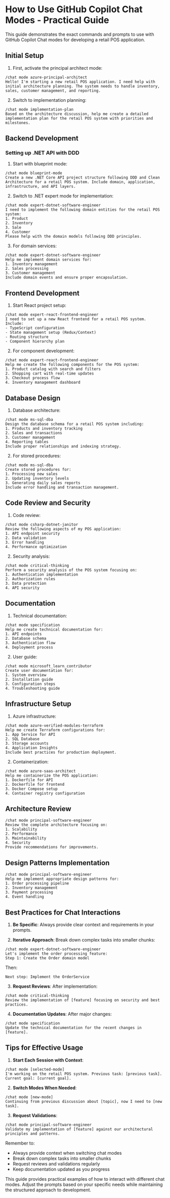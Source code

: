 # How to Use GitHub Copilot Chat Modes - Practical Guide

This guide demonstrates the exact commands and prompts to use with GitHub Copilot Chat modes for developing a retail POS application.

## Initial Setup

1. First, activate the principal architect mode:
```
/chat mode azure-principal-architect
Hello! I'm starting a new retail POS application. I need help with initial architecture planning. The system needs to handle inventory, sales, customer management, and reporting.
```

2. Switch to implementation planning:
```
/chat mode implementation-plan
Based on the architecture discussion, help me create a detailed implementation plan for the retail POS system with priorities and milestones.
```

## Backend Development

### Setting up .NET API with DDD

1. Start with blueprint mode:
```
/chat mode blueprint-mode
Create a new .NET Core API project structure following DDD and Clean Architecture for a retail POS system. Include domain, application, infrastructure, and API layers.
```

2. Switch to .NET expert mode for implementation:
```
/chat mode expert-dotnet-software-engineer
I need to implement the following domain entities for the retail POS system:
1. Product
2. Inventory
3. Sale
4. Customer
Please help with the domain models following DDD principles.
```

3. For domain services:
```
/chat mode expert-dotnet-software-engineer
Help me implement domain services for:
1. Inventory management
2. Sales processing
3. Customer management
Include domain events and ensure proper encapsulation.
```

## Frontend Development

1. Start React project setup:
```
/chat mode expert-react-frontend-engineer
I need to set up a new React frontend for a retail POS system. Include:
- TypeScript configuration
- State management setup (Redux/Context)
- Routing structure
- Component hierarchy plan
```

2. For component development:
```
/chat mode expert-react-frontend-engineer
Help me create the following components for the POS system:
1. Product catalog with search and filters
2. Shopping cart with real-time updates
3. Checkout process flow
4. Inventory management dashboard
```

## Database Design

1. Database architecture:
```
/chat mode ms-sql-dba
Design the database schema for a retail POS system including:
1. Products and inventory tracking
2. Sales and transactions
3. Customer management
4. Reporting tables
Include proper relationships and indexing strategy.
```

2. For stored procedures:
```
/chat mode ms-sql-dba
Create stored procedures for:
1. Processing new sales
2. Updating inventory levels
3. Generating daily sales reports
Include error handling and transaction management.
```

## Code Review and Security

1. Code review:
```
/chat mode csharp-dotnet-janitor
Review the following aspects of my POS application:
1. API endpoint security
2. Data validation
3. Error handling
4. Performance optimization
```

2. Security analysis:
```
/chat mode critical-thinking
Perform a security analysis of the POS system focusing on:
1. Authentication implementation
2. Authorization rules
3. Data protection
4. API security
```

## Documentation

1. Technical documentation:
```
/chat mode specification
Help me create technical documentation for:
1. API endpoints
2. Database schema
3. Authentication flow
4. Deployment process
```

2. User guide:
```
/chat mode microsoft_learn_contributor
Create user documentation for:
1. System overview
2. Installation guide
3. Configuration steps
4. Troubleshooting guide
```

## Infrastructure Setup

1. Azure infrastructure:
```
/chat mode azure-verified-modules-terraform
Help me create Terraform configurations for:
1. App Service for API
2. SQL Database
3. Storage accounts
4. Application Insights
Include best practices for production deployment.
```

2. Containerization:
```
/chat mode azure-saas-architect
Help me containerize the POS application:
1. Dockerfile for API
2. Dockerfile for frontend
3. Docker Compose setup
4. Container registry configuration
```

## Architecture Review

```
/chat mode principal-software-engineer
Review the complete architecture focusing on:
1. Scalability
2. Performance
3. Maintainability
4. Security
Provide recommendations for improvements.
```

## Design Patterns Implementation

```
/chat mode principal-software-engineer
Help me implement appropriate design patterns for:
1. Order processing pipeline
2. Inventory management
3. Payment processing
4. Event handling
```

## Best Practices for Chat Interactions

1. **Be Specific**: Always provide clear context and requirements in your prompts.

2. **Iterative Approach**: Break down complex tasks into smaller chunks:
```
/chat mode expert-dotnet-software-engineer
Let's implement the order processing feature:
Step 1: Create the Order domain model
```
Then:
```
Next step: Implement the OrderService
```

3. **Request Reviews**: After implementation:
```
/chat mode critical-thinking
Review the implementation of [feature] focusing on security and best practices.
```

4. **Documentation Updates**: After major changes:
```
/chat mode specification
Update the technical documentation for the recent changes in [feature].
```

## Tips for Effective Usage

1. **Start Each Session with Context**:
```
/chat mode [selected-mode]
I'm working on the retail POS system. Previous task: [previous task]. Current goal: [current goal].
```

2. **Switch Modes When Needed**:
```
/chat mode [new-mode]
Continuing from previous discussion about [topic], now I need to [new task].
```

3. **Request Validations**:
```
/chat mode principal-software-engineer
Validate my implementation of [feature] against our architectural principles and patterns.
```

Remember to:
- Always provide context when switching chat modes
- Break down complex tasks into smaller chunks
- Request reviews and validations regularly
- Keep documentation updated as you progress

This guide provides practical examples of how to interact with different chat modes. Adjust the prompts based on your specific needs while maintaining the structured approach to development.